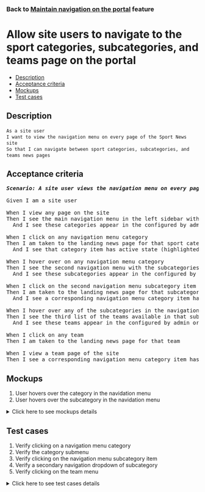 ### Back to [Maintain navigation on the portal](../../) feature

# Allow site users to navigate to the sport categories, subcategories, and teams page on the portal

- [Description](#description)
- [Acceptance criteria](#acceptance-criteria)
- [Mockups](#mockups)
- [Test cases](#test-cases)

## Description

    As a site user
    I want to view the navigation menu on every page of the Sport News site
    So that I can navigate between sport categories, subcategories, and teams news pages

## Acceptance criteria

<pre>
<b><i>Scenario: A site user views the navigation menu on every page of the Sport News site</i></b>

Given I am a site user

When I view any page on the site
Then I see the main navigation menu in the left sidebar with the default and configured categories
  And I see these categories appear in the configured by admin order

When I click on any navigation menu category
Then I am taken to the landing news page for that sport category
  And I see that category item has active state (highlighted) in the sidebar

When I hover over on any navigation menu category
Then I see the second navigation menu with the subcategories available in that category
  And I see these subcategories appear in the configured by admin order

When I click on the second navigation menu subcategory item
Then I am taken to the landing news page for that subcategory
  And I see a corresponding navigation menu category item has active state (highlighted) in the sidebar

When I hover over any of the subcategories in the navigation menu
Then I see the third list of the teams available in that subcategory
  And I see these teams appear in the configured by admin order

When I click on any team
Then I am taken to the landing news page for that team

When I view a team page of the site
Then I see a corresponding navigation menu category item has an active state (highlighted) in the sidebar
</pre>

## Mockups

1. User hovers over the category in the navidation menu
2. User hovers over the subcategory in the navidation menu

<details>
  <summary>Click here to see mockups details</summary>

**1. User hovers over the category in the navidation menu:**

![User hovers over the category in the navidation menu](/products/sport_news_portal/web_application_features/maintain_navigation/images/category_user_hover.png)

**1. User hovers over the subcategory in the navidation menu:**

![User hovers over the subcategory in the navidation menu](/products/sport_news_portal/web_application_features/maintain_navigation/images/subcategory_user_hover.png)

</details>

## Test cases

1. Verify clicking on a navigation menu category
2. Verify the category submenu
3. Verify clicking on the navigation menu subcategory item
4. Verify a secondary navigation dropdown of subcategory
5. Verify clicking on the team menu

<details>
  <summary>Click here to see test cases details</summary>

### **#1. Verify clicking on a navigation menu category**

|Preconditions|Steps|Expected result
--------------|-----|----------
|- Go to any page|1) Сlick on any navigation menu category</br>2) Check sport category|1) User is navigated to the landing page for that sport category</br>2) The corresponding navigation menu category item has an active state (highlighted)|

### **#2. Verify the category submenu**

|Preconditions|Steps|Expected result
--------------|-----|----------
|- Go to the main navigation menu|1) Hover over any sport category</br>2) Check the list of subcategories in that category|1) Navigation submenu is opened</br>2) The configured subcategories list is displayed|

### **#3. Verify clicking on the navigation menu subcategory item**

|Preconditions|Steps|Expected result
--------------|-----|----------
|- Go to the main navigation menu|1) Сlick on any navigation menu subcategory item</br>2) Check a page within a subcategory of the site|2) The corresponding navigation menu category item has an active state (highlighted)|

### **#4. Verify a secondary navigation dropdown of subcategory**

|Preconditions|Steps|Expected result
--------------|-----|----------
|- Go to the main navigation menu|1) Hover over any subcategory</br>2) In that subcategory, check the list of teams|2) The configured teams list is displayed|

### **#5. Verify clicking on the team menu**

|Preconditions|Steps|Expected result
--------------|-----|----------
|- Go to the main navigation menu|1) Click on any team in the subcategory</br>2) Check a team news page|2) The corresponding navigation menu category item has an active state (highlighted)|

</details>
